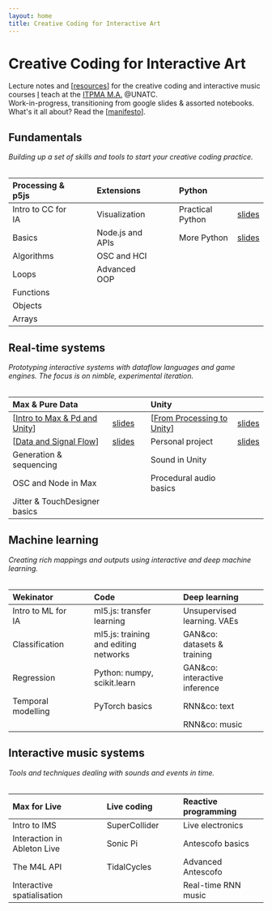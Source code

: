 ```yaml
---
layout: home
title: Creative Coding for Interactive Art
---
```


# Creative Coding for Interactive Art

Lecture notes and [[resources]] for the creative coding and interactive music courses [I](//rvirmoors.github.io) teach
at the [ITPMA M.A.](//cinetic.arts.ro/en/itpma/) @UNATC. <br/>
Work-in-progress, transitioning from google slides & assorted notebooks. What's it all about? Read the [[manifesto]].

## Fundamentals

*Building up a set of skills and tools to start your creative coding practice.*
<br/><br/>

| **Processing & p5js** | | | **Extensions** | |                        | **Python** | |            
| :-------- | -------- |--- | :-------- | -------- | --- | :-------- | -------- | 
| Intro to CC for IA  |  |    | Visualization     |  |                    | Practical Python  |  [slides](slides/01-12-practical-python) | 
| Basics     | |            | Node.js and APIs     |  |                 | More Python       |  [slides](slides/01-13-more-python) |
| Algorithms     | |        | OSC and HCI     |  |
| Loops     | |             | Advanced OOP     |  |
| Functions     | |
| Objects     | |
| Arrays     | |

## Real-time systems

*Prototyping interactive systems with dataflow languages and game engines. The focus is on nimble, experimental iteration.*
<br/><br/>

| **Max & Pure Data** | |               | **Unity** | |     
| :-------- | -------- |---             | :-------- | -------- | 
| [[Intro to Max & Pd and Unity]] | [slides](slides/02-01-max-unity-intro) | | [[From Processing to Unity]] | [slides](slides/02-02-p5-to-unity.md) |
| [[Data and Signal Flow]]   | [slides](slides/02-05-types-flow) |                    | Personal project    | [slides](slides/02-03-personal-project.md) |  
| Generation & sequencing   |  |    | Sound in Unity     |  |  
| OSC and Node in Max   |  |       | Procedural audio basics    |  |  
| Jitter & TouchDesigner basics    |  |             

## Machine learning

*Creating rich mappings and outputs using interactive and deep machine learning.*
<br/><br/>

| **Wekinator** | | | **Code** | | | **Deep learning** | |            
| :-------- | -------- |--- | :-------- | -------- | --- | :-------- | -------- | 
| Intro to ML for IA |  |  | ml5.js: transfer learning     |  | | Unsupervised learning. VAEs  | | 
| Classification  |  |  | ml5.js: training and editing networks     |  | | GAN&co: datasets & training  | | 
| Regression  |  |  | Python: numpy, scikit.learn     |  | | GAN&co: interactive inference  | | 
| Temporal modelling  |  |  | PyTorch basics     |  | | RNN&co: text  | | 
|   |  |  |      |  | | RNN&co: music  | | 

## Interactive music systems

*Tools and techniques dealing with sounds and events in time.*
<br/><br/>

| **Max for Live** | | | **Live coding** | | | **Reactive programming** | |            
| :-------- | -------- |--- | :-------- | -------- | --- | :-------- | -------- | 
| Intro to IMS |  |  | SuperCollider     |  | | Live electronics  | | 
| Interaction in Ableton Live  |  |  | Sonic Pi     |  | | Antescofo basics  | | 
| The M4L API  |  |  | TidalCycles     |  | | Advanced Antescofo  | | 
| Interactive spatialisation  |  |  |      |  | | Real-time RNN music  | |

[//begin]: # "Autogenerated link references for markdown compatibility"
[resources]: resources.md "Getting started"
[manifesto]: manifesto.md "Manifesto"
[Intro to Max & Pd and Unity]: intro-to-max--pd-and-unity.md "Intro to Max & Pd and Unity"
[From Processing to Unity]: from-processing-to-unity.md "From Processing to Unity"
[Data and Signal Flow]: data-and-signal-flow.md "Data and Signal Flow"
[//end]: # "Autogenerated link references"